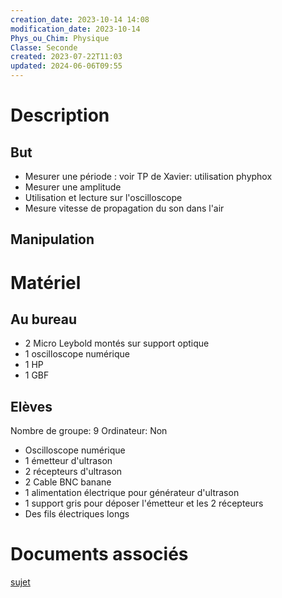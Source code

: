 ```yaml
---
creation_date: 2023-10-14 14:08
modification_date: 2023-10-14
Phys_ou_Chim: Physique
Classe: Seconde
created: 2023-07-22T11:03
updated: 2024-06-06T09:55
---
```


# Description
## But

- Mesurer une période : voir TP de Xavier: utilisation phyphox
- Mesurer une amplitude
- Utilisation et lecture sur l'oscilloscope
- Mesure vitesse de propagation du son dans l'air
## Manipulation

# Matériel
## Au bureau

- 2 Micro Leybold montés sur support optique
- 1 oscilloscope numérique
- 1 HP
- 1 GBF

## Elèves

Nombre de groupe: 9
Ordinateur: Non

- Oscilloscope numérique
- 1 émetteur d'ultrason
- 2 récepteurs d'ultrason
- 2 Cable BNC banane
- 1 alimentation électrique pour générateur d'ultrason
- 1 support gris pour déposer l'émetteur et les 2 récepteurs
- Des fils électriques longs


# Documents associés


[sujet](https://www.icloud.com/iclouddrive/07fu761M4Lz1gnYAfaN5NtxUg#TP_son_1)
